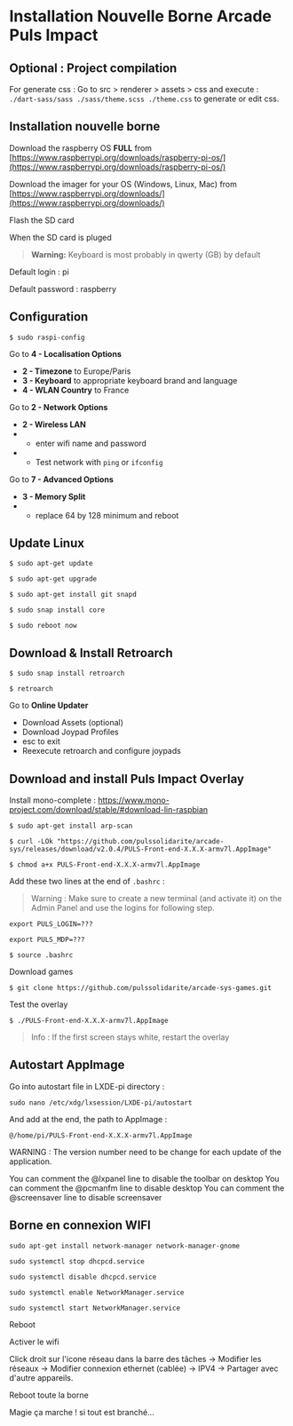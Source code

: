 # Installation Nouvelle Borne Arcade Puls Impact

## Optional : Project compilation

For generate css : 
Go to src > renderer > assets > css and execute :  
`./dart-sass/sass ./sass/theme.scss ./theme.css` to generate or edit css. 

## Installation nouvelle borne

Download the raspberry OS **FULL** from [https://www.raspberrypi.org/downloads/raspberry-pi-os/](https://www.raspberrypi.org/downloads/raspberry-pi-os/)

Download the imager for your OS (Windows, Linux, Mac) from [https://www.raspberrypi.org/downloads/](https://www.raspberrypi.org/downloads/)

Flash the SD card

When the SD card is pluged

> **Warning:** Keyboard is most probably in qwerty (GB) by default

Default login : pi

Default password : raspberry

## Configuration

`$ sudo raspi-config`

Go to **4 - Localisation Options**
- **2 - Timezone** to Europe/Paris
- **3 - Keyboard** to appropriate keyboard brand and language
- **4 - WLAN Country** to France

Go to **2 - Network Options**
- **2 - Wireless LAN**
- - enter wifi name and password
- - Test network with `ping` or `ifconfig`

Go to **7 - Advanced Options**
- **3 - Memory Split**
- - replace 64 by 128 minimum and reboot

## Update Linux

`$ sudo apt-get update`

`$ sudo apt-get upgrade`

`$ sudo apt-get install git snapd`

`$ sudo snap install core`

`$ sudo reboot now`

## Download & Install Retroarch

`$ sudo snap install retroarch`

`$ retroarch`

Go to **Online Updater**
- Download Assets (optional)
- Download Joypad Profiles
- esc to exit
- Reexecute retroarch and configure joypads

## Download and install Puls Impact Overlay

Install mono-complete : https://www.mono-project.com/download/stable/#download-lin-raspbian

`$ sudo apt-get install arp-scan`

`$ curl -LOk "https://github.com/pulssolidarite/arcade-sys/releases/download/v2.0.4/PULS-Front-end-X.X.X-armv7l.AppImage"`

`$ chmod a+x PULS-Front-end-X.X.X-armv7l.AppImage`

Add these two lines at the end of `.bashrc` :

> Warning : Make sure to create a new terminal (and activate it) on the Admin Panel and use the logins for following step.

`export PULS_LOGIN=???`

`export PULS_MDP=???`

`$ source .bashrc`

Download games

`$ git clone https://github.com/pulssolidarite/arcade-sys-games.git`

Test the overlay

`$ ./PULS-Front-end-X.X.X-armv7l.AppImage`

> Info : If the first screen stays white, restart the overlay


## Autostart AppImage 

Go into autostart file in LXDE-pi directory :

`sudo nano /etc/xdg/lxsession/LXDE-pi/autostart`

And add at the end, the path to AppImage : 

`@/home/pi/PULS-Front-end-X.X.X-armv7l.AppImage`

WARNING : The version number need to be change for each update of the application. 

You can comment the @lxpanel line to disable the toolbar on desktop
You can comment the @pcmanfm line to disable desktop
You can comment the @screensaver line to disable screensaver

## Borne en connexion WIFI

`sudo apt-get install network-manager network-manager-gnome`

`sudo systemctl stop dhcpcd.service`

`sudo systemctl disable dhcpcd.service`

`sudo systemctl enable NetworkManager.service`

`sudo systemctl start NetworkManager.service`

Reboot

Activer le wifi

Click droit sur l'icone réseau dans la barre des tâches -> Modifier les réseaux -> Modifier connexion ethernet (cablée) -> IPV4 -> Partager avec d'autre appareils.

Reboot toute la borne

Magie ça marche ! si tout est branché...
